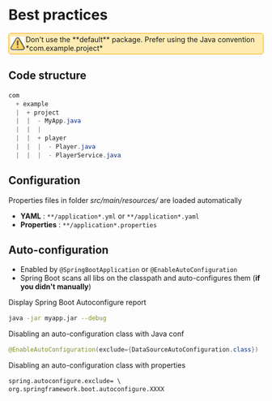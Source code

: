 # Best practices

<div style="border:solid 1px orange;border-radius: 5px;background:	rgb(255, 236, 179);padding:3px;display:flex;align-items: center;">
  <img alt="Warning :" src="/assets/images/warning.png" style="height:2em;display:inline;margin-right:2px;"/> <span style="flex:1;">Don't use the **default** package. Prefer using the Java convention *com.example.project*</span>
</div>


## Code structure

```Java
com
  + example
  |  + project
  |  |  - MyApp.java
  |  |  |
  |  |  + player
  |  |  |  - Player.java
  |  |  |  - PlayerService.java
```

## Configuration

Properties files in folder *src/main/resources/* are loaded automatically
* **YAML** : `**/application*.yml` or `**/application*.yaml`
* **Properties** : `**/application*.properties`

## Auto-configuration

* Enabled by `@SpringBootApplication` or `@EnableAutoConfiguration`
* Spring Boot scans all libs on the classpath and auto-configures them (**if you didn't manually**)

Display Spring Boot Autoconfigure report
```sh
java -jar myapp.jar --debug
```

Disabling an auto-configuration class with Java conf
```Java
@EnableAutoConfiguration(exclude={DataSourceAutoConfiguration.class})
```
Disabling an auto-configuration class with properties
```
spring.autoconfigure.exclude= \
org.springframework.boot.autoconfigure.XXXX
```


